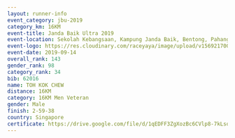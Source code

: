 ```yaml
---
layout: runner-info 
event_category: jbu-2019 
category_km: 16KM 
event-title: Janda Baik Ultra 2019 
event-location: Sekolah Kebangsaan, Kampung Janda Baik, Bentong, Pahang, Malaysia 
event-logo: https://res.cloudinary.com/raceyaya/image/upload/v1569217009/logo/janda-baik_vch1pc.jpg 
event-date: 2019-09-14
overall_rank: 143
gender_rank: 98
category_rank: 34
bib: 62016
name: TOH KOK CHEW
distance: 16KM
category: 16KM Men Veteran
gender: Male
finish: 2-59-38
country: Singapore
certificate: https://drive.google.com/file/d/1qEDFF3ZgXozBc6CVlp8-7kLsqD0KSn9F/view?usp=sharing
---
```

